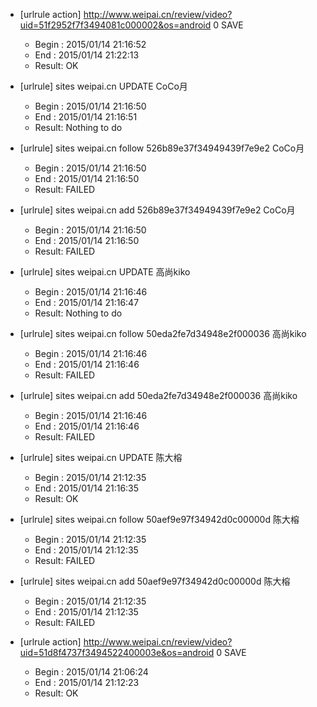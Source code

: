 * [urlrule action] http://www.weipai.cn/review/video?uid=51f2952f7f3494081c000002&os=android 0 SAVE

    * Begin : 2015/01/14 21:16:52
    * End   : 2015/01/14 21:22:13
    * Result: OK

* [urlrule] sites weipai.cn UPDATE CoCo月


    * Begin : 2015/01/14 21:16:50
    * End   : 2015/01/14 21:16:51
    * Result: Nothing to do

* [urlrule] sites weipai.cn follow 526b89e37f34949439f7e9e2 CoCo月


    * Begin : 2015/01/14 21:16:50
    * End   : 2015/01/14 21:16:50
    * Result: FAILED

* [urlrule] sites weipai.cn add 526b89e37f34949439f7e9e2 CoCo月


    * Begin : 2015/01/14 21:16:50
    * End   : 2015/01/14 21:16:50
    * Result: FAILED

* [urlrule] sites weipai.cn UPDATE 高尚kiko


    * Begin : 2015/01/14 21:16:46
    * End   : 2015/01/14 21:16:47
    * Result: Nothing to do

* [urlrule] sites weipai.cn follow 50eda2fe7d34948e2f000036 高尚kiko


    * Begin : 2015/01/14 21:16:46
    * End   : 2015/01/14 21:16:46
    * Result: FAILED

* [urlrule] sites weipai.cn add 50eda2fe7d34948e2f000036 高尚kiko


    * Begin : 2015/01/14 21:16:46
    * End   : 2015/01/14 21:16:46
    * Result: FAILED

* [urlrule] sites weipai.cn UPDATE 陈大榕


    * Begin : 2015/01/14 21:12:35
    * End   : 2015/01/14 21:16:35
    * Result: OK

* [urlrule] sites weipai.cn follow 50aef9e97f34942d0c00000d 陈大榕


    * Begin : 2015/01/14 21:12:35
    * End   : 2015/01/14 21:12:35
    * Result: FAILED

* [urlrule] sites weipai.cn add 50aef9e97f34942d0c00000d 陈大榕


    * Begin : 2015/01/14 21:12:35
    * End   : 2015/01/14 21:12:35
    * Result: FAILED

* [urlrule action] http://www.weipai.cn/review/video?uid=51d8f4737f3494522400003e&os=android 0 SAVE

    * Begin : 2015/01/14 21:06:24
    * End   : 2015/01/14 21:12:23
    * Result: OK

